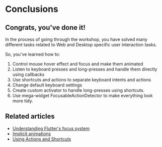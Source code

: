 # Conclusions

## Congrats, you've done it!

In the process of going through the workshop, you have solved many different tasks related to Web and Desktop specific user interaction tasks.

So, you've learned how to:

1. Control mouse hover effect and focus and make them animated
2. Listen to keyboard presses and long-presses and handle them directly using callbacks
3. Use shortcuts and actions to separate keyboard intents and actions
4. Change default keyboard settings 
5. Create custom activator to handle long-presses using shortcuts.
6. Use mega-widget FocusableActionDetector to make everything look more tidy.

## Related articles

  - [Understanding Flutter's focus system](https://docs.flutter.dev/development/ui/advanced/focus)
  - [Implicit animations](https://docs.flutter.dev/development/ui/animations/implicit-animations)
  - [Using Actions and Shortcuts](https://docs.flutter.dev/development/ui/advanced/actions_and_shortcuts)







